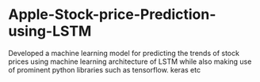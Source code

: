 # Apple-Stock-price-Prediction-using-LSTM
Developed a machine learning model for predicting the trends of stock prices using machine  learning architecture of LSTM while also making use of prominent python libraries such as tensorflow. keras etc  
